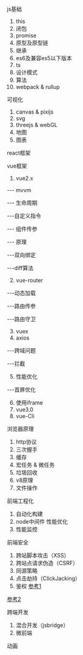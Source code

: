 js基础

1. this
2. 闭包
3. promise
4. 原型及原型链
5. 继承
6. es6及兼容es5以下版本
7. ts
8. 设计模式
9. 算法
10. webpack & rullup

可视化

1. canvas & pixijs
2. svg
3. threejs & webGL
4. 地图
5. 图表

react框架

vue框架
1. vue2.x

--- mvvm

--- 生命周期

---自定义指令

--- 组件传参

--- 原理

---双向绑定

---diff算法

2. vue-router

---动态加载

---路由传参

---路由守卫

3. vuex
4. axios

---跨域问题

---拦截

5. 性能优化

---首屏优化

6. 使用iframe
7. vue3.0
8. vue-Cli


浏览器原理
1. http协议
2. 三次握手
3. 缓存
4. 宏任务 & 微任务
5. 垃圾回收
6. v8原理
7. 文件操作

前端工程化
1. 自动化构建
2. node中间件
性能优化
1. 性能监控


前端安全

1. 跨站脚本攻击（XSS）
2. 跨站点请求伪造（CSRF）
3. 同源策略
4. 点击劫持（ClickJacking）
5. 鉴权
[参考1](https://cloud.tencent.com/developer/article/1136202)

[参考2](https://www.cnblogs.com/qidh/p/11447656.html)

[@_@]: 举例说明


跨端开发
1. 混合开发（jsbridge）
2. 微前端


动画

